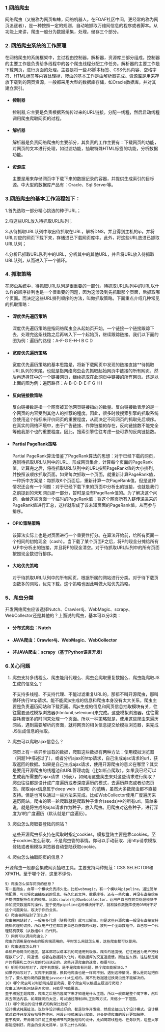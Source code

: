 ### 1.网络爬虫

网络爬虫（又被称为网页蜘蛛，网络机器人，在FOAF社区中间，更经常的称为网页追逐者），是一种按照一定的规则，自动地抓取万维网信息的程序或者脚本。从功能上来讲，爬虫一般分为数据采集，处理，储存三个部分。

### 2. 网络爬虫系统的工作原理

在网络爬虫的系统框架中，主过程由控制器，解析器，资源库三部分组成。控制器的主要工作是负责给多线程中的各个爬虫线程分配工作任务。解析器的主要工作是下载网页，进行页面的处理，主要是将一些JS脚本标签、CSS代码内容、空格字符、HTML标签等内容处理掉，爬虫的基本工作是由解析器完成。资源库是用来存放下载到的网页资源，一般都采用大型的数据库存储，如Oracle数据库，并对其建立索引。

* #### 控制器

  控制器,它主要是负责根据系统传过来的URL链接，分配一线程，然后启动线程调用爬虫爬取网页的过程。

* #### 解析器

  解析器是负责网络爬虫的主要部分，其负责的工作主要有：下载网页的功能，对网页的文本进行处理，如过滤功能，抽取特殊HTML标签的功能，分析数据功能。

* #### 资源库

  主要是用来存储网页中下载下来的数据记录的容器，并提供生成索引的目标源。中大型的数据库产品有：Oracle、Sql Server等。

### 3.网络爬虫的基本工作流程如下：

1.首先选取一部分精心挑选的种子URL；

2.将这些URL放入待抓取URL队列；

3.从待抓取URL队列中取出待抓取在URL，解析DNS，并且得到主机的ip，并将URL对应的网页下载下来，存储进已下载网页库中。此外，将这些URL放进已抓取URL队列；

4.分析已抓取URL队列中的URL，分析其中的其他URL，并且将URL放入待抓取URL队列，从而进入下一个循环。

### 4. 抓取策略

在爬虫系统中，待抓取URL队列是很重要的一部分。待抓取URL队列中的URL以什么样的顺序排列也是一个很重要的问题，因为这涉及到先抓取那个页面，后抓取哪个页面。而决定这些URL排列顺序的方法，叫做抓取策略。下面重点介绍几种常见的抓取策略：

* #### 深度优先遍历策略

  深度优先遍历策略是指网络爬虫会从起始页开始，一个链接一个链接跟踪下去，处理完这条线路之后再转入下一个起始页，继续跟踪链接。我们以下面的图为例：遍历的路径：A-F-G E-H-I B C D

* #### 宽度优先遍历策略

  宽度优先遍历策略的基本思路是，将新下载网页中发现的链接直接\*\*待抓取URL队列的末尾。也就是指网络爬虫会先抓取起始网页中链接的所有网页，然后再选择其中的一个链接网页，继续抓取在此网页中链接的所有网页。还是以上面的图为例：遍历路径：A-B-C-D-E-F G H I

* #### 反向链接数策略

  反向链接数是指一个网页被其他网页链接指向的数量。反向链接数表示的是一个网页的内容受到其他人的推荐的程度。因此，很多时候搜索引擎的抓取系统会使用这个指标来评价网页的重要程度，从而决定不同网页的抓取先后顺序。在真实的网络环境中，由于广告链接、作弊链接的存在，反向链接数不能完全等他我那个也的重要程度。因此，搜索引擎往往考虑一些可靠的反向链接数。

* #### Partial PageRank策略

  Partial PageRank算法借鉴了PageRank算法的思想：对于已经下载的网页，连同待抓取URL队列中的URL，形成网页集合，计算每个页面的PageRank值，计算完之后，将待抓取URL队列中的URL按照PageRank值的大小排列，并按照该顺序抓取页面。如果每次抓取一个页面，就重新计算PageRank值，一种折中方案是：每抓取K个页面后，重新计算一次PageRank值。但是这种情况还会有一个问题：对于已经下载下来的页面中分析出的链接，也就是我们之前提到的未知网页那一部分，暂时是没有PageRank值的。为了解决这个问题，会给这些页面一个临时的PageRank值：将这个网页所有入链传递进来的PageRank值进行汇总，这样就形成了该未知页面的PageRank值，从而参与排序。

* #### OPIC策略策略

  该算法实际上也是对页面进行一个重要性打分。在算法开始前，给所有页面一个相同的初始现金（cash）。当下载了某个页面P之后，将P的现金分摊给所有从P中分析出的链接，并且将P的现金清空。对于待抓取URL队列中的所有页面按照现金数进行排序。

* #### 大站优先策略

  对于待抓取URL队列中的所有网页，根据所属的网站进行分类。对于待下载页面数多的网站，优先下载。这个策略也因此叫做大站优先策略。

### 5、爬虫分类

开发网络爬虫应该选择Nutch、Crawler4j、WebMagic、scrapy、WebCollector还是其他的？上面说的爬虫，基本可以分3类：

* #### 分布式爬虫：Nutch
* #### JAVA爬虫：Crawler4j、WebMagic、WebCollector
* #### 非JAVA爬虫：scrapy（基于Python语言开发）

### 6.关心问题

1. 爬虫支持多线程么、爬虫能用代理么、爬虫会爬取重复数据么、爬虫能爬取JS生成的信息么？

   不支持多线程、不支持代理、不能过滤重复URL的，那都不叫开源爬虫，那叫循环执行http请求。能不能爬js生成的信息和爬虫本身没有太大关系。爬虫主要是负责遍历网站和下载页面。爬js生成的信息和网页信息抽取模块有关，往往需要通过模拟浏览器\(htmlunit,selenium\)来完成。这些模拟浏览器，往往需要耗费很多的时间来处理一个页面。所以一种策略就是，使用这些爬虫来遍历网站，遇到需要解析的页面，就将网页的相关信息提交给模拟浏览器，来完成JS生成信息的抽取。

2. 爬虫可以爬取ajax信息么？

   网页上有一些异步加载的数据，爬取这些数据有两种方法：使用模拟浏览器（问题1中描述过了），或者分析ajax的http请求，自己生成ajax请求的url，获取返回的数据。如果是自己生成ajax请求，使用开源爬虫的意义在哪里？其实是要用开源爬虫的线程池和URL管理功能（比如断点爬取）。如果我已经可以生成我所需要的ajax请求（列表），如何用这些爬虫来对这些请求进行爬取？爬虫往往都是设计成广度遍历或者深度遍历的模式，去遍历静态或者动态页面。爬取ajax信息属于deep web（深网）的范畴，虽然大多数爬虫都不直接支持。但是也可以通过一些方法来完成。比如WebCollector使用广度遍历来遍历网站。爬虫的第一轮爬取就是爬取种子集合\(seeds\)中的所有url。简单来说，就是将生成的ajax请求作为种子，放入爬虫。用爬虫对这些种子，进行深度为1的广度遍历（默认就是广度遍历）。

3. 爬虫怎么爬取要登陆的网站？

   这些开源爬虫都支持在爬取时指定cookies，模拟登陆主要是靠cookies。至于cookies怎么获取，不是爬虫管的事情。你可以手动获取、用http请求模拟登陆或者用模拟浏览器自动登陆获取cookie。

4. 爬虫怎么抽取网页的信息？

 开源爬虫一般都会集成网页抽取工具。主要支持两种规范：CSS SELECTOR和XPATH。至于哪个好，这里不评价。

```
5）爬虫怎么保存网页的信息？
有一些爬虫，自带一个模块负责持久化。比如webmagic，有一个模块叫pipeline。通过简单地配置，可以将爬虫抽取到的信息，持久化到文件、数据库等。还有一些爬虫，并没有直接给用户提供数据持久化的模块。比如crawler4j和webcollector。让用户自己在网页处理模块中添加提交数据库的操作。至于使用pipeline这种模块好不好，就和操作数据库使用ORM好不好这个问题类似，取决于你的业务。
6）爬虫被网站封了怎么办？
爬虫被网站封了，一般用多代理（随机代理）就可以解决。但是这些开源爬虫一般没有直接支持随机代理的切换。所以用户往往都需要自己将获取的代理，放到一个全局数组中，自己写一个代理随机获取（从数组中）的代码。
7）网页可以调用爬虫么？
爬虫的调用是在Web的服务端调用的，平时怎么用就怎么用，这些爬虫都可以使用。
8）爬虫速度怎么样？
单机开源爬虫的速度，基本都可以讲本机的网速用到极限。爬虫的速度慢，往往是因为用户把线程数开少了、网速慢，或者在数据持久化时，和数据库的交互速度慢。而这些东西，往往都是用户的机器和二次开发的代码决定的。这些开源爬虫的速度，都很可以。
9）明明代码写对了，爬不到数据，是不是爬虫有问题，换个爬虫能解决么？
如果代码写对了，又爬不到数据，换其他爬虫也是一样爬不到。遇到这种情况，要么是网站把你封了，要么是你爬的数据是javascript生成的。爬不到数据通过换爬虫是不能解决的。
10）哪个爬虫可以判断网站是否爬完、那个爬虫可以根据主题进行爬取？
爬虫无法判断网站是否爬完，只能尽可能覆盖。
至于根据主题爬取，爬虫之后把内容爬下来才知道是什么主题。所以一般都是整个爬下来，然后再去筛选内容。如果嫌爬的太泛，可以通过限制URL正则等方式，来缩小一下范围。
11）哪个爬虫的设计模式和构架比较好？
设计模式纯属扯淡。说软件设计模式好的，都是软件开发完，然后总结出几个设计模式。设计模式对软件开发没有指导性作用。用设计模式来设计爬虫，只会使得爬虫的设计更加臃肿。
至于构架，开源爬虫目前主要是细节的数据结构的设计，比如爬取线程池、任务队列，这些大家都能控制好。爬虫的业务太简单，谈不上什么构架。
```



